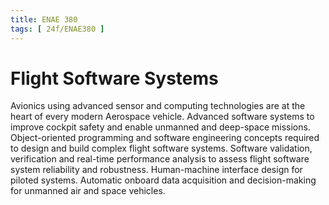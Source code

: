 ```yaml
---
title: ENAE 380
tags: [ 24f/ENAE380 ]
---
```


# Flight Software Systems

Avionics using advanced sensor and computing technologies are at the heart of every modern Aerospace vehicle. Advanced software systems to improve cockpit safety and enable unmanned and deep-space missions. Object-oriented programming and software engineering concepts required to design and build complex flight software systems. Software validation, verification and real-time performance analysis to assess flight software system reliability and robustness. Human-machine interface design for piloted systems. Automatic onboard data acquisition and decision-making for unmanned air and space vehicles.
